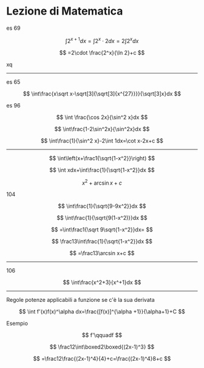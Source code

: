 # Lezione di Matematica


es 69 


$$
\int 2^{x+1}dx=\int 2^x\cdot 2dx=2\int2^xdx
$$

$$
=2\cdot \frac{2^x}{\ln 2}+c
$$

xq


----


es 65


$$
\int\frac{x\sqrt x-\sqrt[3]{\sqrt[3]{x^{27}}}}{\sqrt[3]x}dx
$$ 



es 96


$$
\int \frac{\cos 2x}{\sin^2 x}dx
$$


 
$$
\int\frac{1-2\sin^2x}{\sin^2x}dx
$$

$$
\int\frac{1}{\sin^2 x}-2\int 1dx=\cot x-2x+c
$$

 
---


$$
\int\left(x+\frac1{\sqrt{1-x^2}}\right)
$$



$$
\int xdx+\int\frac{1}{\sqrt{1-x^2}}dx
$$

$$
x^2+\arcsin x+c
$$


104


$$
\int\frac{1}{\sqrt{9-9x^2}}dx
$$

$$
\int\frac{1}{\sqrt{9(1-x^2)}}dx
$$

$$
=\int\frac1{\sqrt 9\sqrt{1-x^2}}dx=
$$

$$
\frac13\int\frac{1}{\sqrt{1-x^2}}dx
$$

$$
=\frac13\arcsin x+c
$$

---


106

$$
\int\frac{x^2+3}{x^+1}dx
$$






----

Regole potenze applicabili a funzione se c'è la sua derivata


$$
\int f'(x)f(x)^\alpha dx=\frac{[f(x)]^{\alpha +1}}{\alpha+1}+C
$$


Esempio


$$
f'\qquadf
$$

$$
\frac12\int\boxed2\boxed{(2x-1)^3}
$$

$$
=\frac12\frac{(2x-1)^4}{4}+c=\frac{(2x-1)^4}8+c
$$

> 
<!--stackedit_data:
eyJoaXN0b3J5IjpbMTM0MTQ3NjY3MCwtNDIxNjQxNDI0LDIxMD
Y4MzkxMjQsLTcxNTA5MTc5OSwtMTMwODgyMDk3MF19
-->